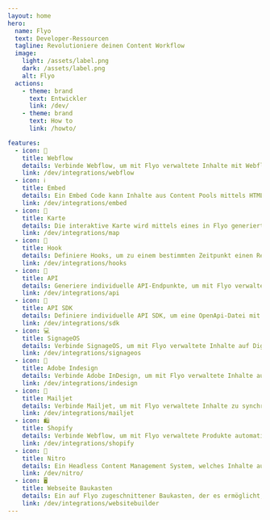 ```yaml
---
layout: home
hero:
  name: Flyo
  text: Developer-Ressourcen
  tagline: Revolutioniere deinen Content Workflow
  image:
    light: /assets/label.png
    dark: /assets/label.png
    alt: Flyo
  actions:
    - theme: brand
      text: Entwickler
      link: /dev/
    - theme: brand
      text: How to
      link: /howto/

features:
  - icon: 📱
    title: Webflow
    details: Verbinde Webflow, um mit Flyo verwaltete Inhalte mit Webflow Collections zu synchronisieren und auf Webflow-Webseiten einzubinden.
    link: /dev/integrations/webflow
  - icon: ℹ️
    title: Embed
    details: Ein Embed Code kann Inhalte aus Content Pools mittels HTML-Code ausgeben.
    link: /dev/integrations/embed
  - icon: 📍
    title: Karte
    details: Die interaktive Karte wird mittels eines in Flyo generierten Embed Code eingebunden.
    link: /dev/integrations/map
  - icon: 🤖
    title: Hook
    details: Definiere Hooks, um zu einem bestimmten Zeitpunkt einen Request auf einer bestimmten Zielseite auszuführen.
    link: /dev/integrations/hooks
  - icon: 📢
    title: API
    details: Generiere individuelle API-Endpunkte, um mit Flyo verwaltete Inhalte über eine REST API auszugeben.
    link: /dev/integrations/api
  - icon: 🚀
    title: API SDK
    details: Definiere individuelle API SDK, um eine OpenApi-Datei mit in Flyo verwalteten Inhalten zu generieren.
    link: /dev/integrations/sdk
  - icon: 💻
    title: SignageOS
    details: Verbinde SignageOS, um mit Flyo verwaltete Inhalte auf Digitale Signage-Screens anzuzeigen.
    link: /dev/integrations/signageos
  - icon: 📝
    title: Adobe Indesign
    details: Verbinde Adobe InDesign, um mit Flyo verwaltete Inhalte automatisiert mit Drucklayouts zu synchronisieren. 
    link: /dev/integrations/indesign
  - icon: 📩
    title: Mailjet
    details: Verbinde Mailjet, um mit Flyo verwaltete Inhalte zu synchronisieren und in Newsletter einzubinden.
    link: /dev/integrations/mailjet
  - icon: 🛍️
    title: Shopify
    details: Verbinde Webflow, um mit Flyo verwaltete Produkte automatisiert mit Shopify-Onlineshops zu synchronisieren.
    link: /dev/integrations/shopify
  - icon: 🐼
    title: Nitro
    details: Ein Headless Content Management System, welches Inhalte aus Entitäten und klassische, statische Inhaltselemente verbindet.
    link: /dev/nitro/
  - icon: 🖥
    title: Webseite Baukasten
    details: Ein auf Flyo zugeschnittener Baukasten, der es ermöglicht, mit wenigen Klicks eine Website zu erstellen.
    link: /dev/integrations/websitebuilder
---
```

